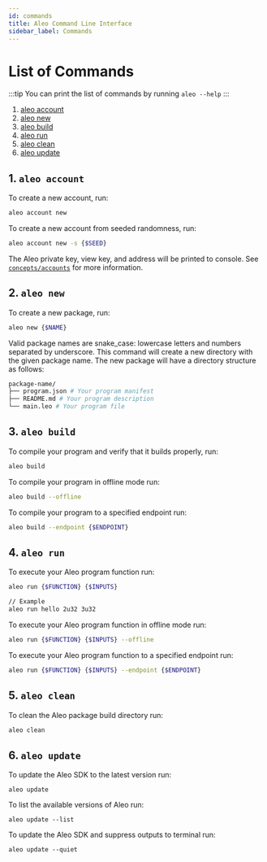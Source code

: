 ```yaml
---
id: commands
title: Aleo Command Line Interface
sidebar_label: Commands
---
```


# List of Commands
:::tip
You can print the list of commands by running `aleo --help`
:::

1. [aleo account](#1-aleo-account)
2. [aleo new](#2-aleo-new)
3. [aleo build](#3-aleo-build)
4. [aleo run](#4-aleo-run)
5. [aleo clean](#5-aleo-clean)
6. [aleo update](#6-aleo-update)

[//]: # (5. [aleo node]&#40;#5-aleo-node&#41;)
[//]: # (5. [aleo deploy]&#40;#6-aleo-deploy&#41;)

## 1. `aleo account`

To create a new account, run:
```bash
aleo account new
```

To create a new account from seeded randomness, run:
```bash
aleo account new -s {$SEED}
```

The Aleo private key, view key, and address will be printed to console.
See [`concepts/accounts`](../concepts/00_accounts.md) for more information.

## 2. `aleo new`

To create a new package, run:
```bash
aleo new {$NAME}
```

Valid package names are snake_case: lowercase letters and numbers separated by underscore.
This command will create a new directory with the given package name.
The new package will have a directory structure as follows:

```bash
package-name/
├── program.json # Your program manifest
├── README.md # Your program description
└── main.leo # Your program file
```

## 3. `aleo build`

To compile your program and verify that it builds properly, run:
```bash
aleo build
```

To compile your program in offline mode run:
```bash
aleo build --offline
```

To compile your program to a specified endpoint run:
```bash
aleo build --endpoint {$ENDPOINT}
```

## 4. `aleo run`

To execute your Aleo program function run:
```bash
aleo run {$FUNCTION} {$INPUTS}

// Example
aleo run hello 2u32 3u32
```

To execute your Aleo program function in offline mode run:
```bash
aleo run {$FUNCTION} {$INPUTS} --offline
```

To execute your Aleo program function to a specified endpoint run:
```bash
aleo run {$FUNCTION} {$INPUTS} --endpoint {$ENDPOINT}
```

[//]: # ()
[//]: # (## 5. `aleo node`)

[//]: # ()
[//]: # (To start a local development node and deploy the local program at genesis run:)

[//]: # (```bash)

[//]: # (aleo node start)

[//]: # (```)

[//]: # ()
[//]: # (To start a local development node without deploying the local program at genesis run:)

[//]: # (```bash)

[//]: # (aleo node start --nodeploy)

[//]: # (```)

[//]: # ()
[//]: # (## 6. `aleo deploy`)

[//]: # ()
[//]: # (To deploy a program to Aleo Testnet3 run:)

[//]: # (```bash)

[//]: # (aleo deploy)

[//]: # (```)

## 5. `aleo clean`

To clean the Aleo package build directory run:
```bash
aleo clean
```

## 6. `aleo update`

To update the Aleo SDK to the latest version run:
```
aleo update
```

To list the available versions of Aleo run:
```
aleo update --list
```

To update the Aleo SDK and suppress outputs to terminal run:
```
aleo update --quiet
```